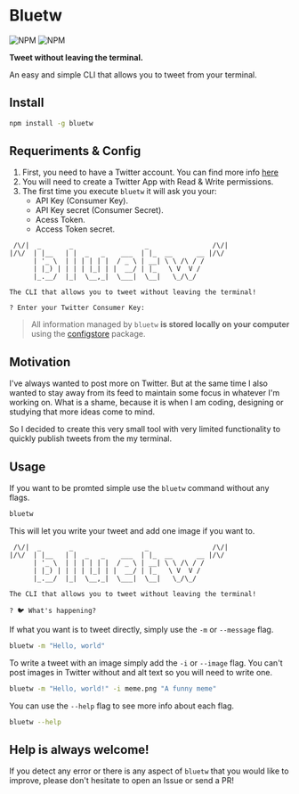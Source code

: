 # Bluetw

![NPM](https://img.shields.io/npm/v/bluetw)
![NPM](https://img.shields.io/npm/l/bluetw)

**Tweet without leaving the terminal.**

An easy and simple CLI that allows you to tweet from your terminal.

## Install

```bash
npm install -g bluetw
```

## Requeriments & Config

1. First, you need to have a Twitter account. You can find more info [here](https://developer.twitter.com/en)
2. You will need to create a Twitter App with Read & Write permissions.
3. The first time you execute `bluetw` it will ask you your:
   - API Key (Consumer Key).
   - API Key secret (Consumer Secret).
   - Acess Token.
   - Access Token secret.

```text
 /\/|  _       _                  _                /\/|
|/\/  | |__   | |  _   _    ___  | |_  __      __ |/\/
      | '_ \  | | | | | |  / _ \ | __| \ \ /\ / /
      | |_) | | | | |_| | |  __/ | |_   \ V  V /
      |_.__/  |_|  \__,_|  \___|  \__|   \_/\_/

The CLI that allows you to tweet without leaving the terminal!

? Enter your Twitter Consumer Key:
```

> All information managed by `bluetw` **is stored locally on your computer** using the [configstore](https://github.com/yeoman/configstore#readme) package.

## Motivation

I've always wanted to post more on Twitter. But at the same time I also wanted to stay away from its feed to maintain some focus in whatever I'm working on. What is a shame, because it is when I am coding, designing or studying that more ideas come to mind.

So I decided to create this very small tool with very limited functionality to quickly publish tweets from the my terminal.

## Usage

If you want to be promted simple use the `bluetw` command without any flags.

```bash
bluetw
```

This will let you write your tweet and add one image if you want to.

```text
 /\/|  _       _                  _                /\/|
|/\/  | |__   | |  _   _    ___  | |_  __      __ |/\/
      | '_ \  | | | | | |  / _ \ | __| \ \ /\ / /
      | |_) | | | | |_| | |  __/ | |_   \ V  V /
      |_.__/  |_|  \__,_|  \___|  \__|   \_/\_/

The CLI that allows you to tweet without leaving the terminal!

? 🐦 What's happening?
```

If what you want is to tweet directly, simply use the `-m` or `--message` flag.

```bash
bluetw -m "Hello, world"
```

To write a tweet with an image simply add the `-i` or `--image` flag. You can't post images in Twitter without and alt text so you will need to write one.

```bash
bluetw -m "Hello, world!" -i meme.png "A funny meme"
```

You can use the `--help` flag to see more info about each flag.

```bash
bluetw --help
```

## Help is always welcome!

If you detect any error or there is any aspect of `bluetw` that you would like to improve, please don't hesitate to open an Issue or send a PR!
